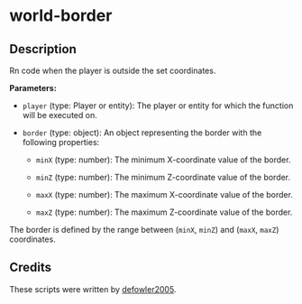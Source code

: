 # world-border

## Description

Rn code when the player is outside the set coordinates.

**Parameters:**

- `player` (type: Player or entity): The player or entity for which the function will be executed on.

- `border` (type: object): An object representing the border with the following properties:

  - `minX` (type: number): The minimum X-coordinate value of the border.
  
  - `minZ` (type: number): The minimum Z-coordinate value of the border.
  
  - `maxX` (type: number): The maximum X-coordinate value of the border.
  
  - `maxZ` (type: number): The maximum Z-coordinate value of the border.

The border is defined by the range between (`minX`, `minZ`) and (`maxX`, `maxZ`) coordinates.

## Credits

These scripts were written by [defowler2005](https://github.com/defowler2005).
